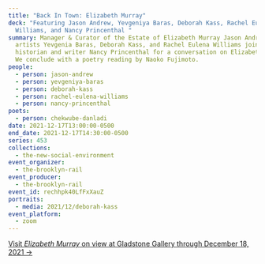 ```yaml
---
title: "Back In Town: Elizabeth Murray"
deck: "Featuring Jason Andrew, Yevgeniya Baras, Deborah Kass, Rachel Eulena
  Williams, and Nancy Princenthal "
summary: Manager & Curator of the Estate of Elizabeth Murray Jason Andrew and
  artists Yevgenia Baras, Deborah Kass, and Rachel Eulena Williams join art
  historian and writer Nancy Princenthal for a conversation on Elizabeth Murray.
  We conclude with a poetry reading by Naoko Fujimoto.
people:
  - person: jason-andrew
  - person: yevgeniya-baras
  - person: deborah-kass
  - person: rachel-eulena-williams
  - person: nancy-princenthal
poets:
  - person: chekwube-danladi
date: 2021-12-17T13:00:00-0500
end_date: 2021-12-17T14:30:00-0500
series: 453
collections:
  - the-new-social-environment
event_organizer:
  - the-brooklyn-rail
event_producer:
  - the-brooklyn-rail
event_id: rechhpk40LfFxXauZ
portraits:
  - media: 2021/12/deborah-kass
event_platform:
  - zoom
---
```

[Visit *Elizabeth Murray* on view at Gladstone Gallery through December 18, 2021 →](https://www.gladstonegallery.com/exhibition/9197/elizabeth-murray/installation-views)